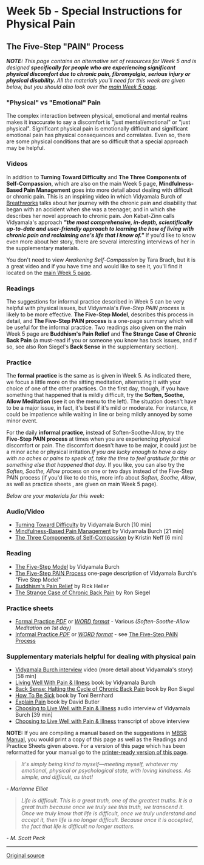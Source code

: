 Week 5b - Special Instructions for Physical Pain
================================================

The Five-Step "PAIN" Process
----------------------------

_**NOTE:** This page contains an alternative set of resources for Week 5 and is
designed **specifically for people who are experiencing significant physical
discomfort due to chronic pain, fibromyalgia, serious injury or physical
disability.** All the materials you'll need for this week are given below, but
you should also look over the [main Week 5 page][21]._

### "Physical" vs "Emotional" Pain  
The complex interaction between physical, emotional and mental realms makes it
inaccurate to say a discomfort is "just mental/emotional" or "just physical".
Significant physical pain is emotionally difficult and significant emotional
pain has physical consequences and correlates. Even so, there are some physical
conditions that are so difficult that a special approach may be helpful.

### Videos  
In addition to **Turning Toward Difficulty** and **The Three Components of
Self-Compassion**, which are also on the main Week 5 page, **Mindfulness-Based
Pain Management** goes into more detail about dealing with difficult or chronic
pain. This is an inspiring video in which Vidyamala Burch of [Breathworks][38]
talks about her journey with the chronic pain and disability that began with an
accident when she was a teenager, and in which she describes her novel approach
to chronic pain. Jon Kabat-Zinn calls Vidyamala's approach _**"the most
comprehensive, in-depth, scientifically up-to-date and user-friendly approach
to learning the how of living with chronic pain and reclaiming one's life that
I know of."**_ If you'd like to know even more about her story, there are
several interesting interviews of her in the supplementary materials.

You don't need to view _Awakening Self-Compassion_ by Tara Brach, but it is a
great video and if you have time and would like to see it, you'll find it
located on the [main Week 5 page][21].

### Readings  
The suggestions for informal practice described in Week 5 can be very helpful
with physical issues, but Vidyamala's _Five-Step PAIN process_ is likely to be
more effective. **The Five-Step Model**, describes this process in detail, and
**The Five-Step PAIN process** is a one-page summary which will be useful for
the informal practice. Two readings also given on the main Week 5 page are
**Buddhism's Pain Relief** and **The Strange Case of Chronic Back Pain** (a
must-read if you or someone you know has back issues, and if so, see also Ron
Siegel's **Back Sense** in the supplementary section).

### Practice  
The **formal practice** is the same as is given in Week 5. As indicated there,
we focus a little more on the sitting meditation, alternating it with your
choice of one of the other practices. On the first day, though, if you have
something that happened that is mildly difficult, try the **Soften, Soothe,
Allow Meditation** (see it on the menu to the left). The situation doesn't have
to be a major issue, in fact, it's best if it's mild or moderate. For instance,
it could be impatience while waiting in line or being mildly annoyed by some
minor event.

For the daily **informal practice**, instead of Soften-Soothe-Allow, try the
**Five-Step PAIN process** at times when you are experiencing physical
discomfort or pain. The discomfort doesn't have to be major, it could just be a
minor ache or physical irritation._If you are lucky enough to have a day with
no aches or pains to speak of, take the time to feel gratitude for this or
something else that happened that day._ If you like, you can also try the
_Soften, Soothe, Allow_ process on one or two days instead of the Five-Step
PAIN process (if you'd like to do this, more info about _Soften, Soothe,
Allow_, as well as practice sheets , are given on main Week 5 page).

_Below are your materials for this week:_

### Audio/Video
* [Turning Toward Difficulty][39] by Vidyamala Burch [10 min]  
* [Mindfulness-Based Pain Management][40] by Vidyamala Burch [21 min]  
* [The Three Components of Self-Compassion][41] by Kristin Neff [6 min]  

### Reading  
* [The Five-Step Model][42] by Vidyamala Burch  
* [The Five-Step PAIN Process][43] one-page description of Vidyamala Burch's "Five Step Model"  
* [Buddhism's Pain Relief][44] by Rick Heller  
* [The Strange Case of Chronic Back Pain][45] by Ron Siegel  

### Practice sheets  
* [Formal Practice _PDF_][46] or [_WORD format_][47] \- Various _(Soften-Soothe-Allow Meditation on 1st day)_  
* [Informal Practice _PDF_][48] or [_WORD format_][49] \- see  [The Five-Step PAIN Process][43]

### Supplementary materials helpful for dealing with physical pain  
* [Vidyamala Burch interview][50] video (more detail about Vidyamala's story) [58 min]  
* [Living Well With Pain &amp; Illness][51] book by Vidyamala Burch  
* [Back Sense: Halting the Cycle of Chronic Back Pain][52] book by Ron Siegel  
* [How To Be Sick][53] book by Toni Bernhard  
* [Explain Pain][54] book by David Butler  
* [Choosing to Live Well with Pain & Illness][55] audio interview of Vidyamala Burch [39 min]  
* [Choosing to Live Well with Pain & Illness][56] transcript of above interview  

**NOTE:** If you are compiling a manual based on the suggestions in [MBSR
Manual][16], you would print a copy of this page as well as the Readings and
Practice Sheets given above. For a version of this page which has been
reformatted for your manual go to the [printer-ready version of this page][57].

> _It's simply being kind to myself—meeting myself, whatever my emotional,
physical or psychological state, with loving kindness. As simple, and
difficult, as that!_

\- _Marianne Elliot_


> _Life is difficult. This is a great truth, one of the greatest truths. It is a
great truth because once we truly see this truth, we transcend it. Once we
truly know that life is difficult, once we truly understand and accept it,
then life is no longer difficult. Because once it is accepted, the fact that
life is difficult no longer matters._

\- _M. Scott Peck_


[16]: selfguidedMBSR_manual.html
[21]: selfguidedMBSR_week5.html
[38]: http://www.breathworks-mindfulness.org.uk/aboutbreathworks
[39]: https://www.youtube.com/watch?v=8aAATYSvNjc&amp;list=PLbiVpU59JkVbxrJS2Hc-QZeAY64nQqN7N&amp;index=1
[40]: https://www.youtube.com/watch?v=N10_dcIZp2k&amp;list=PLbiVpU59JkVbxrJS2Hc-QZeAY64nQqN7N&amp;index=2
[41]: https://www.youtube.com/watch?v=w3aba1ok5lE&amp;index=3&amp;list=PLbiVpU59JkVbxrJS2Hc-QZeAY64nQqN7N
[42]: docs/week5b/vidyamala-5steps.pdf
[43]: docs/week5b/PAIN.pdf
[44]: docs/week5b/buddhism-pain.pdf
[45]: docs/week5b/siegel-backpain.pdf
[46]: practice/week5b-formal.pdf
[47]: practice/week5b-formal.docx
[48]: practice/week5b-informal.pdf
[49]: practice/week5b-informal.docx
[50]: https://www.youtube.com/watch?v=3TUxs8HOCRo
[51]: http://www.amazon.com/Living-Well-Pain-Illness-Suffering/dp/1591797470
[52]: http://www.amazon.com/Back-Sense-Revolutionary-Approach-Halting/dp/0767905814
[53]: http://www.amazon.com/How-Sick-Buddhist-Inspired-Chronically-Caregivers/dp/0861716264
[54]: http://www.amazon.com/Explain-Pain-David-Butler/dp/097509100X
[55]: meditations/vidyamala-choosing.html
[56]: docs/week5b/vidyamala-choosing.pdf
[57]: http://palousemindfulness.com/docs/manualMBSRweek5-PAIN.pdf
  
-----

[Original source](http://palousemindfulness.com/selfguidedMBSR_week5b.html "Permalink to MBSR week 5b (Physical Pain)")
